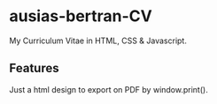 # ausias-bertran-CV
My Curriculum Vitae in HTML, CSS &amp; Javascript.

## Features
Just a html design to export on PDF by window.print().
